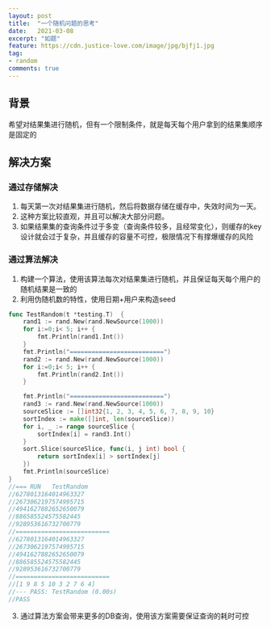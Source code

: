 ```yaml
---
layout: post
title:  "一个随机问题的思考"
date:   2021-03-08
excerpt: "如题"
feature: https://cdn.justice-love.com/image/jpg/bjfj1.jpg
tag:
- random
comments: true
---
```


## 背景

希望对结果集进行随机，但有一个限制条件，就是每天每个用户拿到的结果集顺序是固定的

## 解决方案

### 通过存储解决

1. 每天第一次对结果集进行随机，然后将数据存储在缓存中，失效时间为一天。
2. 这种方案比较直观，并且可以解决大部分问题。
3. 如果结果集的查询条件过于多变（查询条件较多，且经常变化），则缓存的key设计就会过于复杂，并且缓存的容量不可控，极限情况下有撑爆缓存的风险

### 通过算法解决

1. 构建一个算法，使用该算法每次对结果集进行随机，并且保证每天每个用户的随机结果是一致的
2. 利用伪随机数的特性，使用日期+用户来构造seed
```go
func TestRandom(t *testing.T)  {
	rand1 := rand.New(rand.NewSource(1000))
	for i:=0;i< 5; i++ {
		fmt.Println(rand1.Int())
	}
	fmt.Println("==========================")
	rand2 := rand.New(rand.NewSource(1000))
	for i:=0;i< 5; i++ {
		fmt.Println(rand2.Int())
	}

	fmt.Println("==========================")
	rand3 := rand.New(rand.NewSource(1000))
	sourceSlice := []int32{1, 2, 3, 4, 5, 6, 7, 8, 9, 10}
	sortIndex := make([]int, len(sourceSlice))
	for i, _ := range sourceSlice {
		sortIndex[i] = rand3.Int()
	}
	sort.Slice(sourceSlice, func(i, j int) bool {
		return sortIndex[i] > sortIndex[j]
	})
	fmt.Println(sourceSlice)
}
//=== RUN   TestRandom
//6278013164014963327
//2673062197574995715
//4941627882652650079
//886585524575582445
//928953616732700779
//==========================
//6278013164014963327
//2673062197574995715
//4941627882652650079
//886585524575582445
//928953616732700779
//==========================
//[1 9 8 5 10 3 2 7 6 4]
//--- PASS: TestRandom (0.00s)
//PASS
```
3. 通过算法方案会带来更多的DB查询，使用该方案需要保证查询的耗时可控